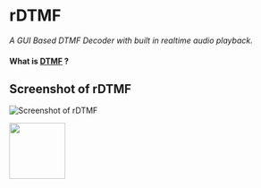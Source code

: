 #  rDTMF

 _A GUI Based DTMF Decoder with built in realtime audio playback._

#### What is [DTMF](https://en.wikipedia.org/wiki/DTMF) ?

## Screenshot of rDTMF 

![Screenshot of rDTMF](https://raw.githubusercontent.com/TheRealRatnadwip/rDTMF/main/Additional%20Assests/screenshot_v1.2.png)

<img src= "https://raw.githubusercontent.com/TheRealRatnadwip/rDTMF/main/Additional%20Assests/dsktpico.png" width="100" height="100">